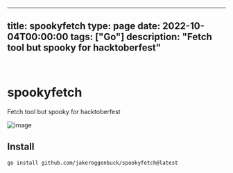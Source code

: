 
---
title: spookyfetch
type: page
date: 2022-10-04T00:00:00
tags: ["Go"]
description: "Fetch tool but spooky for hacktoberfest"
---


<br>

# spookyfetch
Fetch tool but spooky for hacktoberfest

![image](https://user-images.githubusercontent.com/35516367/193947726-3b234a67-4109-4c08-91b8-a5c27b799930.png)

## Install
```
go install github.com/jakeroggenbuck/spookyfetch@latest
```
